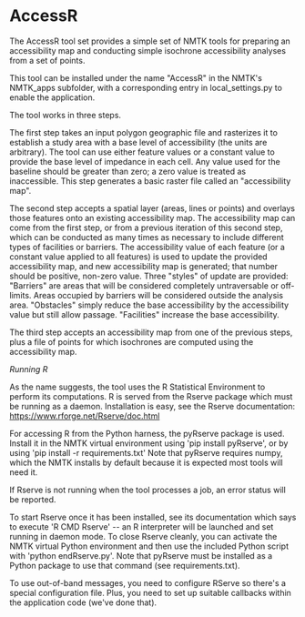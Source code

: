 # AccessR

The AccessR tool set provides a simple set of NMTK tools for preparing an
accessibility map and conducting simple isochrone accessibility analyses from
a set of points.

This tool can be installed under the name "AccessR" in the NMTK's
NMTK_apps subfolder, with a corresponding entry in local_settings.py to
enable the application.

The tool works in three steps.

The first step takes an input polygon geographic file and rasterizes it to
establish a study area with a base level of accessibility (the units are
arbitrary).  The tool can use either feature values or a constant value to
provide the base level of impedance in each cell.  Any value used for the
baseline should be greater than zero; a zero value is treated as inaccessible.
This step generates a basic raster file called an "accessibility map".

The second step accepts a spatial layer (areas, lines or points) and overlays
those features onto an existing accessibility map. The accessibility map can
come from the first step, or from a previous iteration of this second step,
which can be conducted as many times as necessary to include
different types of facilities or barriers.  The accessibility value of each
feature (or a constant value applied to all features) is used to update
the provided accessibility map, and new accessibility map is generated; that
number should be positive, non-zero value.  Three "styles" of update are provided:
"Barriers" are areas that will be considered completely untraversable or off-limits.
Areas occupied by barriers will be considered outside the analysis area.  "Obstacles"
simply reduce the base accessibility by the accessibility value but still allow
passage.  "Facilities" increase the base accessibility.

The third step accepts an accessibility map from one of the previous steps, plus
a file of points for which isochrones are computed using the accessibility map.

*Running R*

As the name suggests, the tool uses the R Statistical Environment to perform
its computations.  R is served from the Rserve package which must be running
as a daemon. Installation is easy, see the Rserve documentation:
https://www.rforge.net/Rserve/doc.html

For accessing R from the Python harness, the pyRserve package is used.  Install
it in the NMTK virtual environment using 'pip install pyRserve', or by using
'pip install -r requirements.txt' Note that pyRserve requires numpy, which the
NMTK installs by default because it is expected most tools will need it.

If Rserve is not running when the tool processes a job, an error status will
be reported.

To start Rserve once it has been installed, see its documentation which says to
execute 'R CMD Rserve' -- an R interpreter will be launched and set running in
daemon mode.  To close Rserve cleanly, you can activate the NMTK virtual Python
environment and then use the included Python script with 'python endRserve.py'.
Note that pyRserve must be installed as a Python package to use that command 
(see requirements.txt).

To use out-of-band messages, you need to configure RServe so there's a special
configuration file.  Plus, you need to set up suitable callbacks within the
application code (we've done that).
